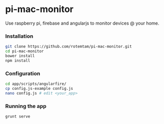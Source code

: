pi-mac-monitor
==============

Use raspberry pi, firebase and angularjs to monitor devices @ your home.

### Installation

```bash
git clone https://github.com/rotemtam/pi-mac-monitor.git
cd pi-mac-monitor
bower install
npm install

```

### Configuration

```bash
cd app/scripts/angularfire/
cp config.js-example config.js
nano config.js # edit <your_app>
```

### Running the app
```bash
grunt serve
```